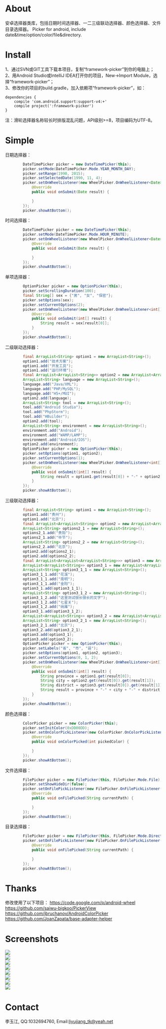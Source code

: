 # About
安卓选择器类库，包括日期时间选择器、一二三级联动选择器、颜色选择器、文件目录选择器。
Picker for android, include date&amp;time/option/color/file&amp;directory.

# Install
1、通过SVN或GIT工具下载本项目，复制“framework-picker”到你的电脑上；<br />
2、用Android Studio或IntelliJ IDEA打开你的项目，New->Import Module，选择“framework-picker”；<br />
3、修改你的项目的build.gradle，加入依赖项“framework-picker”，如：
```
dependencies {
    compile 'com.android.support:support-v4:+'
    compile project(':framework-picker')
}
```   
注：滑轮选择器名称较长时排版混乱问题，API级别>=8，项目编码为UTF-8。

# Simple
日期选择器：   
```java
        DateTimePicker picker = new DateTimePicker(this);
        picker.setMode(DateTimePicker.Mode.YEAR_MONTH_DAY);
        picker.setRange(1990, 2015);
        picker.setSelectedDate(1990, 11, 4);
        picker.setOnWheelListener(new WheelPicker.OnWheelListener<Date>() {
            @Override
            public void onSubmit(Date result) {
                
            }
        });
        picker.showAtBottom();
```

时间选择器：   
```java
        DateTimePicker picker = new DateTimePicker(this);
        picker.setMode(DateTimePicker.Mode.HOUR_MINUTE);
        picker.setOnWheelListener(new WheelPicker.OnWheelListener<Date>() {
            @Override
            public void onSubmit(Date result) {
                
            }
        });
        picker.showAtBottom();
```

单项选择器：   
```java
        OptionPicker picker = new OptionPicker(this);
        picker.setScrollingDuration(100);
        final String[] sex = {"男", "女", "保密"};
        picker.setOptions(sex);
        picker.setCurrentOptions(2);
        picker.setOnWheelListener(new WheelPicker.OnWheelListener<int[]>() {
            @Override
            public void onSubmit(int[] result) {
                String result = sex[result[0]];
            }
        });
        picker.showAtBottom();
```

二级联动选择器：   
```java
        final ArrayList<String> option1 = new ArrayList<String>();
        option1.add("技术方案");
        option1.add("开发工具");
        option1.add("运行环境");
        final ArrayList<ArrayList<String>> option2 = new ArrayList<ArrayList<String>>();
        ArrayList<String> language = new ArrayList<String>();
        language.add("Java/XML");
        language.add("PHP/MySQL");
        language.add("H5+/MUI");
        option2.add(language);
        ArrayList<String> tool = new ArrayList<String>();
        tool.add("Android Studio");
        tool.add("PhpStorm");
        tool.add("HBuilder");
        option2.add(tool);
        ArrayList<String> environment = new ArrayList<String>();
        environment.add("Android");
        environment.add("WAMP/LAMP");
        environment.add("Android/IOS");
        option2.add(environment);
        OptionPicker picker = new OptionPicker(this);
        picker.setOptions(option1, option2);
        picker.setCurrentOptions(1);
        picker.setOnWheelListener(new WheelPicker.OnWheelListener<int[]>() {
            @Override
            public void onSubmit(int[] result) {
                String result = option1.get(result[0]) + "-" + option2.get(result[0]).get(result[1]);
            }
        });
        picker.showAtBottom();
```

三级联动选择器：
```java
        final ArrayList<String> option1 = new ArrayList<String>();
        option1.add("贵州");
        option1.add("北京");
        final ArrayList<ArrayList<String>> option2 = new ArrayList<ArrayList<String>>();
        ArrayList<String> options2_1 = new ArrayList<String>();
        options2_1.add("贵阳");
        options2_1.add("毕节");
        ArrayList<String> options2_2 = new ArrayList<String>();
        options2_2.add("北京");
        option2.add(options2_1);
        option2.add(options2_2);
        final ArrayList<ArrayList<ArrayList<String>>> option3 = new ArrayList<ArrayList<ArrayList<String>>>();
        ArrayList<ArrayList<String>> option3_1 = new ArrayList<ArrayList<String>>();
        ArrayList<String> option3_1_1 = new ArrayList<String>();
        option3_1_1.add("花溪");
        option3_1_1.add("南明");
        option3_1_1.add("金阳");
        option3_1.add(option3_1_1);
        ArrayList<String> option3_1_2 = new ArrayList<String>();
        option3_1_2.add("这里测试很长很长的文字");
        option3_1_2.add("七星关");
        option3_1_2.add("纳雍");
        option3_1.add(option3_1_2);
        ArrayList<ArrayList<String>> option3_2 = new ArrayList<ArrayList<String>>();
        ArrayList<String> option3_2_1 = new ArrayList<String>();
        option3_2_1.add("北京");
        option3_2.add(option3_2_1);
        option3.add(option3_1);
        option3.add(option3_2);
        OptionPicker picker = new OptionPicker(this);
        picker.setLabels("省", "市", "县");
        picker.setOptions(option1, option2, option3);
        picker.setCurrentOptions(0, 1, 2);
        picker.setOnWheelListener(new WheelPicker.OnWheelListener<int[]>() {
            @Override
            public void onSubmit(int[] result) {
                String province = option1.get(result[0]);
                String city = option2.get(result[0]).get(result[1]);
                String district = option3.get(result[0]).get(result[1]).get(result[2]);
                String result = province + "-" + city + "-" + district;
            }
        });
        picker.showAtBottom();
```

颜色选择器：
```java
        ColorPicker picker = new ColorPicker(this);
        picker.setInitColor(0xDD00DD);
        picker.setOnColorPickListener(new ColorPicker.OnColorPickListener() {
            @Override
            public void onColorPicked(int pickedColor) {
            
            }
        });
        picker.showAtBottom();
```

文件选择器：
```java
        FilePicker picker = new FilePicker(this, FilePicker.Mode.File);
        picker.setShowHideDir(false);
        picker.setOnFilePickListener(new FilePicker.OnFilePickListener() {
            @Override
            public void onFilePicked(String currentPath) {
            
            }
        });
        picker.showAtBottom();
```

目录选择器：
```java
        FilePicker picker = new FilePicker(this, FilePicker.Mode.Directory);
        picker.setOnFilePickListener(new FilePicker.OnFilePickListener() {
            @Override
            public void onFilePicked(String currentPath) {
            
            }
        });
        picker.showAtBottom();
```

# Thanks
修改使用了以下项目：
https://code.google.com/p/android-wheel<br />
https://github.com/saiwu-bigkoo/PickerView<br />
https://github.com/jbruchanov/AndroidColorPicker<br />
https://github.com/JoanZapata/base-adapter-helper<br />

# Screenshots
![](/screenshots/datepicker.jpg)   
![](/screenshots/timepicker.jpg)   
![](/screenshots/1optionpicker.jpg)   
![](/screenshots/2optionpicker.jpg)   
![](/screenshots/3optionpicker.jpg)   
![](/screenshots/colorpicker.jpg)   
![](/screenshots/filepicker.jpg)   
![](/screenshots/dirpicker.jpg)   

# Contact
李玉江, QQ:1032694760, Email:liyujiang_tk@yeah.net
